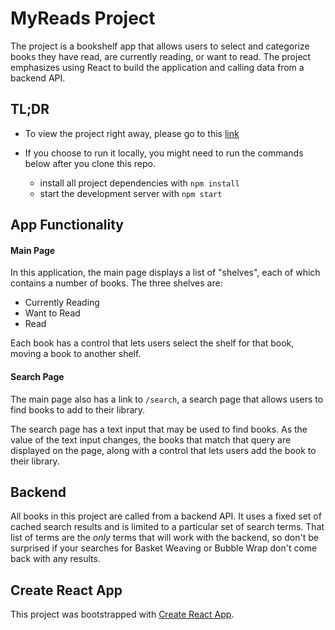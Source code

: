# MyReads Project

The project is a bookshelf app that allows users to select and categorize books they have read, are currently reading, or want to read. The project emphasizes using React to build the application and calling data from a backend API.

## TL;DR

* To view the project right away, please go to this [link]()

* If you choose to run it locally, you might need to run the commands below after you clone this repo.

    * install all project dependencies with `npm install`
    * start the development server with `npm start`

## App Functionality

#### Main Page

In this application, the main page displays a list of "shelves", each of which contains a number of books. The three shelves are:

* Currently Reading
* Want to Read
* Read

Each book has a control that lets users select the shelf for that book, moving a book to another shelf.

#### Search Page

The main page also has a link to `/search`, a search page that allows users to find books to add to their library.

The search page has a text input that may be used to find books. As the value of the text input changes, the books that match that query are displayed on the page, along with a control that lets users add the book to their library. 


## Backend

All books in this project are called from a backend API. It uses a fixed set of cached search results and is limited to a particular set of search terms. That list of terms are the _only_ terms that will work with the backend, so don't be surprised if your searches for Basket Weaving or Bubble Wrap don't come back with any results.

## Create React App

This project was bootstrapped with [Create React App](https://github.com/facebookincubator/create-react-app).
